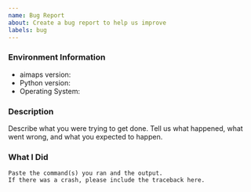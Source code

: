 ```yaml
---
name: Bug Report
about: Create a bug report to help us improve
labels: bug
---
```


<!-- Please search existing issues to avoid creating duplicates. -->

### Environment Information

-   aimaps version:
-   Python version:
-   Operating System:

### Description

Describe what you were trying to get done.
Tell us what happened, what went wrong, and what you expected to happen.

### What I Did

```
Paste the command(s) you ran and the output.
If there was a crash, please include the traceback here.
```
